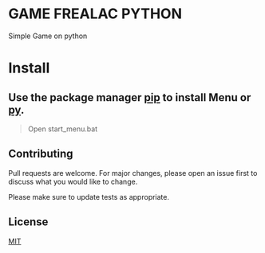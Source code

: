 # GAME FREALAC PYTHON
Simple Game on python

# Install 

## Use the package manager [pip](https://pip.pypa.io/en/stable/) to install Menu or [py](https://www.python.org/downloads/).

> Open start_menu.bat

## Contributing
Pull requests are welcome. For major changes, please open an issue first to discuss what you would like to change.

Please make sure to update tests as appropriate.

## License
[MIT](https://choosealicense.com/licenses/mit/)
